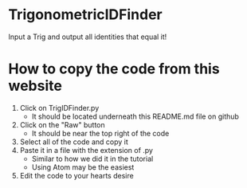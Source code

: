 # TrigonometricIDFinder
Input a Trig and output all identities that equal it!

# How to copy the code from this website
1. Click on TrigIDFinder.py
    - It should be located underneath this README.md file on github
2. Click on the "Raw" button
    - It should be near the top right of the code
3. Select all of the code and copy it
4. Paste it in a file with the extension of .py 
    - Similar to how we did it in the tutorial
    - Using Atom may be the easiest
5. Edit the code to your hearts desire

